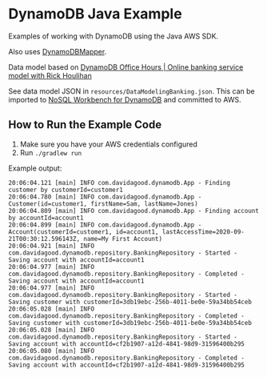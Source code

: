 # DynamoDB Java Example

Examples of working with DynamoDB using the Java AWS SDK.

Also uses [DynamoDBMapper](https://docs.aws.amazon.com/amazondynamodb/latest/developerguide/DynamoDBMapper.html).

Data model based on [DynamoDB Office Hours | Online banking service model with Rick Houlihan
](https://www.twitch.tv/videos/689452191)

See data model JSON in `resources/DataModelingBanking.json`. This can be imported to
 [NoSQL Workbench for DynamoDB](https://docs.aws.amazon.com/amazondynamodb/latest/developerguide/workbench.html)
  and committed to AWS.

## How to Run the Example Code

1. Make sure you have your AWS credentials configured
1. Run `./gradlew run`

Example output:

```text
20:06:04.121 [main] INFO com.davidagood.dynamodb.App - Finding customer by customerId=customer1
20:06:04.780 [main] INFO com.davidagood.dynamodb.App - Customer(id=customer1, firstName=Sam, lastName=Jones)
20:06:04.809 [main] INFO com.davidagood.dynamodb.App - Finding account by accountId=account1
20:06:04.899 [main] INFO com.davidagood.dynamodb.App - Account(customerId=customer1, id=account1, lastAccessTime=2020-09-21T00:30:12.596143Z, name=My First Account)
20:06:04.921 [main] INFO com.davidagood.dynamodb.repository.BankingRepository - Started - Saving account with accountId=account1
20:06:04.977 [main] INFO com.davidagood.dynamodb.repository.BankingRepository - Completed - Saving account with accountId=account1
20:06:04.977 [main] INFO com.davidagood.dynamodb.repository.BankingRepository - Started - Saving customer with customerId=3db19ebc-256b-4011-be0e-59a34bb54ceb
20:06:05.028 [main] INFO com.davidagood.dynamodb.repository.BankingRepository - Completed - Saving customer with customerId=3db19ebc-256b-4011-be0e-59a34bb54ceb
20:06:05.028 [main] INFO com.davidagood.dynamodb.repository.BankingRepository - Started - Saving account with accountId=cf2b1907-a12d-4841-98d9-31596400b295
20:06:05.080 [main] INFO com.davidagood.dynamodb.repository.BankingRepository - Completed - Saving account with accountId=cf2b1907-a12d-4841-98d9-31596400b295
```
